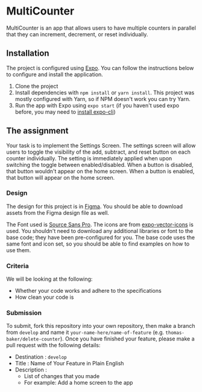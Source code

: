 # MultiCounter

MultiCounter is an app that allows users to have multiple counters in parallel that they can increment, decrement, or reset individually.

## Installation

The project is configured using [Expo](https://docs.expo.dev/). You can follow the instructions below to configure and install the application.

1. Clone the project
2. Install dependencies with `npm install` or `yarn install`. This project was mostly configured with Yarn, so if NPM doesn't work you can try Yarn.
3. Run the app with Expo using `expo start` (if you haven't used expo before, you may need to [install expo-cli](https://docs.expo.dev/workflow/expo-cli/))

## The assignment

Your task is to implement the Settings Screen. The settings screen will allow users to toggle the visibility of the add, subtract, and reset button on each counter individually. The setting is immediately applied when upon switching the toggle between enabled/disabled. When a button is disabled, that button wouldn't appear on the home screen. When a button is enabled, that button will appear on the home screen.

### Design

The design for this project is in [Figma](https://www.figma.com/file/Rb7xTKvAqZgaYJWEhSoyME/MultiCounter). You should be able to download assets from the Figma design file as well.

The Font used is [Source Sans Pro](https://fonts.google.com/specimen/Source+Sans+Pro). The icons are from [expo-vector-icons](https://docs.expo.dev/guides/icons/#expovector-icons) is used. You shouldn't need to download any additional libraries or font to the base code; they have been pre-configured for you. The base code uses the same font and icon set, so you should be able to find examples on how to use them. 

### Criteria

We will be looking at the following:

* Whether your code works and adhere to the specifications
* How clean your code is

### Submission

To submit, fork this repository into your own repository, then make a branch from `develop` and name it `your-name-here/name-of-feature` (e.g. `thomas-baker/delete-counter`). Once you have finished your feature, please make a pull request with the following details:

* Destination    : `develop`
* Title          : Name of Your Feature in Plain English
* Description    :
    - List of changes that you made
    - For example: Add a home screen to the app
